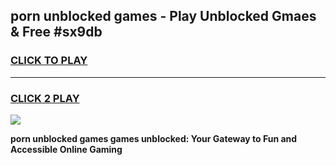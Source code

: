 
## porn unblocked games - Play Unblocked Gmaes & Free #sx9db
<h3>
<a href="https://premium.freeplayer.one?title=porn_unblocked_games&ref=01M">CLICK TO PLAY</a></h3>
<hr>

<h3>
<a href="https://premium.freeplayer.one?title=porn_unblocked_games&ref=01M">CLICK 2 PLAY</a>
  
</h3>

<a href="https://premium.freeplayer.one?title=porn_unblocked_games&ref=01M"><img src="https://clearcache.store/games.png"></a>


**porn unblocked games games unblocked: Your Gateway to Fun and Accessible Online Gaming**

